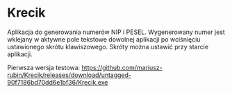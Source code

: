 # Krecik
Aplikacja do generowania numerów NIP i PESEL. Wygenerowany numer jest wklejany w aktywne pole tekstowe dowolnej aplikacji po
wciśnięciu ustawionego skrótu klawiszowego. Skróty można ustawić przy starcie aplikacji.

Pierwsza wersja testowa:
https://github.com/mariusz-rubin/Krecik/releases/download/untagged-90f7186bd70dd6e1bf36/Krecik.exe
